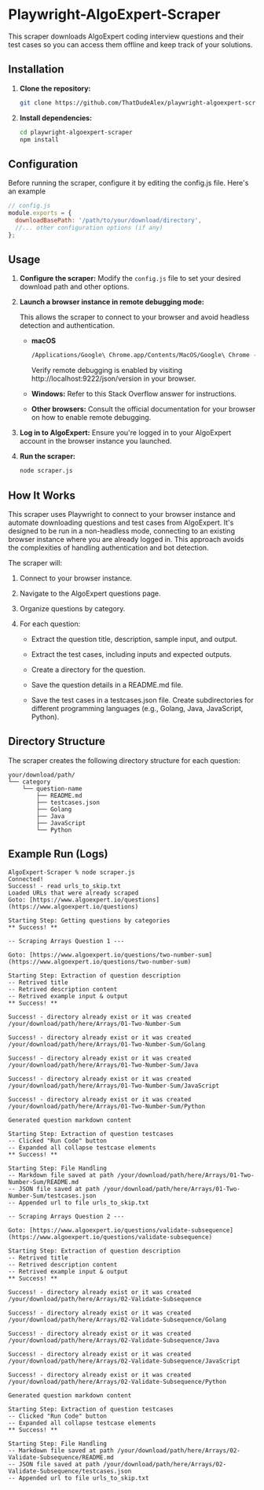 # Playwright-AlgoExpert-Scraper

This scraper downloads AlgoExpert coding interview questions and their test cases so you can access them offline and keep track of your solutions.

## Installation

1. **Clone the repository:**  

    ```bash
    git clone https://github.com/ThatDudeAlex/playwright-algoexpert-scraper
    ```

2. **Install dependencies:**  

    ```bash
    cd playwright-algoexpert-scraper
    npm install
    ```

## Configuration

Before running the scraper, configure it by editing the config.js file. Here's an example

```JavaScript
// config.js
module.exports = {
  downloadBasePath: '/path/to/your/download/directory',
  //... other configuration options (if any)
};
```

## Usage

1. **Configure the scraper:** Modify the `config.js` file to set your desired download path and other options.

2. **Launch a browser instance in remote debugging mode:**

    This allows the scraper to connect to your browser and avoid headless detection and authentication.

    * **macOS**
      ```bash
      /Applications/Google\ Chrome.app/Contents/MacOS/Google\ Chrome --remote-debugging-port=9222
      ```

      Verify remote debugging is enabled by visiting http://localhost:9222/json/version in your browser.

    * **Windows:** Refer to this Stack Overflow answer for instructions.

    * **Other browsers:** Consult the official documentation for your browser on how to enable remote debugging.

3. **Log in to AlgoExpert:** Ensure you're logged in to your AlgoExpert account in the browser instance you launched.

4. **Run the scraper:** 
    ```bash
    node scraper.js
    ```

## How It Works

This scraper uses Playwright to connect to your browser instance and automate downloading questions and test cases from AlgoExpert. It's designed to be run in a non-headless mode, connecting to an existing browser instance where you are already logged in. This approach avoids the complexities of handling authentication and bot detection.

The scraper will:

1. Connect to your browser instance.

2. Navigate to the AlgoExpert questions page.

3. Organize questions by category.

4. For each question:
    * Extract the question title, description, sample input, and output.

    * Extract the test cases, including inputs and expected outputs.

    * Create a directory for the question.

    * Save the question details in a README.md file.

    * Save the test cases in a testcases.json file.
      Create subdirectories for different programming languages (e.g., Golang, Java, JavaScript, Python).

## Directory Structure

The scraper creates the following directory structure for each question:

```
your/download/path/
└── category
    └── question-name
        ├── README.md
        ├── testcases.json
        ├── Golang
        ├── Java
        ├── JavaScript
        └── Python
```

## Example Run (Logs)

```
AlgoExpert-Scraper % node scraper.js
Connected!
Success! - read urls_to_skip.txt
Loaded URLs that were already scraped
Goto: [https://www.algoexpert.io/questions](https://www.algoexpert.io/questions)

Starting Step: Getting questions by categories
** Success! **

-- Scraping Arrays Question 1 ---

Goto: [https://www.algoexpert.io/questions/two-number-sum](https://www.algoexpert.io/questions/two-number-sum)

Starting Step: Extraction of question description
-- Retrived title
-- Retrived description content
-- Retrived example input & output
** Success! **

Success! - directory already exist or it was created /your/download/path/here/Arrays/01-Two-Number-Sum

Success! - directory already exist or it was created /your/download/path/here/Arrays/01-Two-Number-Sum/Golang

Success! - directory already exist or it was created /your/download/path/here/Arrays/01-Two-Number-Sum/Java

Success! - directory already exist or it was created /your/download/path/here/Arrays/01-Two-Number-Sum/JavaScript

Success! - directory already exist or it was created /your/download/path/here/Arrays/01-Two-Number-Sum/Python

Generated question markdown content

Starting Step: Extraction of question testcases
-- Clicked "Run Code" button
-- Expanded all collapse testcase elements
** Success! **

Starting Step: File Handling
-- Markdown file saved at path /your/download/path/here/Arrays/01-Two-Number-Sum/README.md
-- JSON file saved at path /your/download/path/here/Arrays/01-Two-Number-Sum/testcases.json
-- Appended url to file urls_to_skip.txt

-- Scraping Arrays Question 2 ---

Goto: [https://www.algoexpert.io/questions/validate-subsequence](https://www.algoexpert.io/questions/validate-subsequence)

Starting Step: Extraction of question description
-- Retrived title
-- Retrived description content
-- Retrived example input & output
** Success! **

Success! - directory already exist or it was created /your/download/path/here/Arrays/02-Validate-Subsequence

Success! - directory already exist or it was created /your/download/path/here/Arrays/02-Validate-Subsequence/Golang

Success! - directory already exist or it was created /your/download/path/here/Arrays/02-Validate-Subsequence/Java

Success! - directory already exist or it was created /your/download/path/here/Arrays/02-Validate-Subsequence/JavaScript

Success! - directory already exist or it was created /your/download/path/here/Arrays/02-Validate-Subsequence/Python

Generated question markdown content

Starting Step: Extraction of question testcases
-- Clicked "Run Code" button
-- Expanded all collapse testcase elements
** Success! **

Starting Step: File Handling
-- Markdown file saved at path /your/download/path/here/Arrays/02-Validate-Subsequence/README.md
-- JSON file saved at path /your/download/path/here/Arrays/02-Validate-Subsequence/testcases.json
-- Appended url to file urls_to_skip.txt
```
